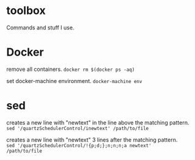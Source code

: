 # toolbox
Commands and stuff I use.

# Docker
remove all containers.
<code>docker rm $(docker ps -aq)</code>

set docker-machine environment.
<code>docker-machine env</code>

# sed
creates a new line with "newtext" in the line above the matching pattern.  
<code>sed '/quartzSchedulerControl/inewtext' /path/to/file</code>

creates a new line with "newtext" 3 lines after the matching pattern.  
<code>sed '/quartzSchedulerControl/!{p;d;};n;n;n;a newtext' /path/to/file</code>
